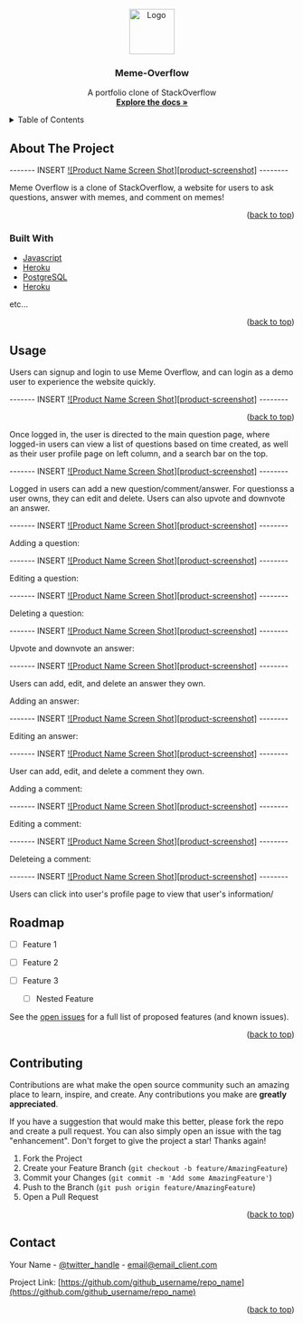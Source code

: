 <div id="top"></div>

<!-- PROJECT LOGO -->
<br />
<div align="center">
  <a href="https://github.com/adamtang5/aa_mod4_meme_overflow_project">
    <img src="pubic/icons/meme-overflow-icon.png" alt="Logo" width="80" height="80">
  </a>

<h3 align="center">Meme-Overflow</h3>

  <p align="center">
    A portfolio clone of StackOverflow
    <br />
    <a href="https://github.com/github_username/repo_name"><strong>Explore the docs »</strong></a>
    <br />
  </p>
</div>



<!-- TABLE OF CONTENTS -->
<details>
  <summary>Table of Contents</summary>
  <ol>
    <li>
      <a href="#about-the-project">About The Project</a>
      <ul>
        <li><a href="#built-with">Built With</a></li>
      </ul>
    </li>
    <li><a href="#usage">Usage</a></li>
    <li><a href="#roadmap">Roadmap</a></li>
    <li><a href="#contributing">Interesting Issues</a></li>
    <li><a href="#contact">Contact</a></li>
  </ol>
</details>



<!-- ABOUT THE PROJECT -->
## About The Project

------- INSERT [![Product Name Screen Shot][product-screenshot]](https://example.com) --------

Meme Overflow is a clone of StackOverflow, a website for users to ask questions, answer with memes, and comment on memes!

<p align="right">(<a href="#top">back to top</a>)</p>



### Built With

* [Javascript](https://www.javascript.com)
* [Heroku](https://vuejs.org/)
* [PostgreSQL](https://www.postgresql.org/docs/)
* [Heroku](https://www.heroku.com)

etc...


<p align="right">(<a href="#top">back to top</a>)</p>



<!-- USAGE EXAMPLES -->
## Usage

Users can signup and login to use Meme Overflow, and can login as a demo user to experience the website quickly.

------- INSERT [![Product Name Screen Shot][product-screenshot]](https://example.com) --------

<p align="right">(<a href="#top">back to top</a>)</p>

Once logged in, the user is directed to the main question page, where logged-in users can view a list of questions based on time created, as well as their user profile page on left column, and a search bar on the top.

------- INSERT [![Product Name Screen Shot][product-screenshot]](https://example.com) --------

Logged in users can add a new question/comment/answer. For questionss a user owns, they can edit and delete. Users can also upvote and downvote an answer.

------- INSERT [![Product Name Screen Shot][product-screenshot]](https://example.com) --------

Adding a question:

------- INSERT [![Product Name Screen Shot][product-screenshot]](https://example.com) --------

Editing a question:

------- INSERT [![Product Name Screen Shot][product-screenshot]](https://example.com) --------

Deleting a question:

------- INSERT [![Product Name Screen Shot][product-screenshot]](https://example.com) --------

Upvote and downvote an answer:

------- INSERT [![Product Name Screen Shot][product-screenshot]](https://example.com) --------

Users can add, edit, and delete an answer they own.

Adding an answer:

------- INSERT [![Product Name Screen Shot][product-screenshot]](https://example.com) --------

Editing an answer:

------- INSERT [![Product Name Screen Shot][product-screenshot]](https://example.com) --------

User can add, edit, and delete a comment they own.

Adding a comment:

------- INSERT [![Product Name Screen Shot][product-screenshot]](https://example.com) --------

Editing a comment:

------- INSERT [![Product Name Screen Shot][product-screenshot]](https://example.com) --------

Deleteing a comment:

------- INSERT [![Product Name Screen Shot][product-screenshot]](https://example.com) --------

Users can click into user's profile page to view that user's information/


<!-- ROADMAP -->
## Roadmap

- [ ] Feature 1


- [ ] Feature 2


- [ ] Feature 3


    - [ ] Nested Feature

See the [open issues](https://github.com/github_username/repo_name/issues) for a full list of proposed features (and known issues).

<p align="right">(<a href="#top">back to top</a>)</p>



<!-- CONTRIBUTING -->
## Contributing

Contributions are what make the open source community such an amazing place to learn, inspire, and create. Any contributions you make are **greatly appreciated**.

If you have a suggestion that would make this better, please fork the repo and create a pull request. You can also simply open an issue with the tag "enhancement".
Don't forget to give the project a star! Thanks again!

1. Fork the Project
2. Create your Feature Branch (`git checkout -b feature/AmazingFeature`)
3. Commit your Changes (`git commit -m 'Add some AmazingFeature'`)
4. Push to the Branch (`git push origin feature/AmazingFeature`)
5. Open a Pull Request

<p align="right">(<a href="#top">back to top</a>)</p>







<!-- CONTACT -->
## Contact

Your Name - [@twitter_handle](https://twitter.com/twitter_handle) - email@email_client.com

Project Link: [https://github.com/github_username/repo_name](https://github.com/github_username/repo_name)

<p align="right">(<a href="#top">back to top</a>)</p>


